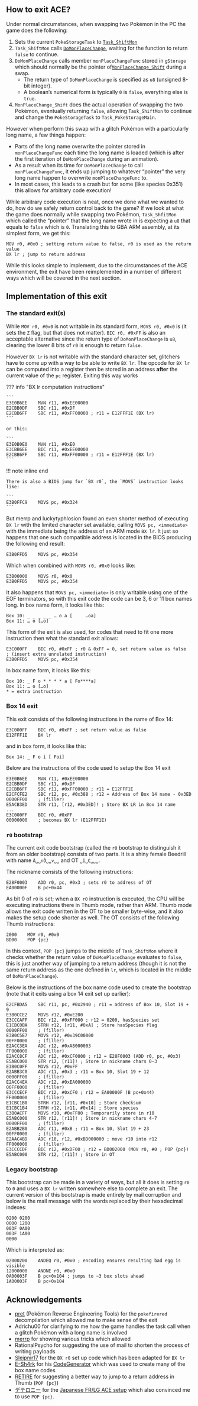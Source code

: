 ## How to exit ACE?

Under normal circumstances, when swapping two Pokémon in the PC the game does the following:

1. Sets the current `PokeStorageTask` to [`Task_ShiftMon`](https://github.com/pret/pokefirered/blob/bf6bfbd2ed5ead6319cb8efcb537ac14d2b128d7/src/pokemon_storage_system_tasks.c#L1117)
2. `Task_ShiftMon` calls [`DoMonPlaceChange`](https://github.com/pret/pokefirered/blob/bf6bfbd2ed5ead6319cb8efcb537ac14d2b128d7/src/pokemon_storage_system_data.c#L428), waiting for the function to return `false` to continue.
3. `DoMonPlaceChange` calls member `monPlaceChangeFunc` stored in `gStorage` which should normally be the pointer of[`MonPlaceChange_Shift`](https://github.com/pret/pokefirered/blob/bf6bfbd2ed5ead6319cb8efcb537ac14d2b128d7/src/pokemon_storage_system_data.c#L488) during a swap.
    - The return type of `DoMonPlaceChange` is specified as `u8` (unsigned 8-bit integer).
    - A boolean’s numerical form is typically `0` is `false`, everything else is `true`.
4. `MonPlaceChange_Shift` does the actual operation of swapping the two Pokémon, eventually returning `false`, allowing `Task_ShiftMon` to continue and change the `PokeStorageTask` to `Task_PokeStorageMain`.

However when perform this swap with a glitch Pokémon with a particularly long name, a few things happen:

- Parts of the long name overwrite the pointer stored in `monPlaceChangeFunc` each time the long name is loaded (which is after the first iteration of `DoMonPlaceChange` during an animation).
- As a result when its time for `DoMonPlaceChange` to call `monPlaceChangeFunc`, it ends up jumping to whatever “pointer” the very long name happen to overwrite `monPlaceChangeFunc` to.
- In most cases, this leads to a crash but for some (like species 0x351) this allows for arbitrary code execution!

While arbitrary code execution is neat, once we done what we wanted to do, how do we safely return control back to the game?
If we look at what the game does normally while swapping two Pokémon, `Task_ShfitMon` which called the “pointer” that the long name wrote in is expecting a `u8` that equals to `false` which is `0`.
Translating this to GBA ARM assembly, at its simplest form, we get this:

```
MOV r0, #0x0 ; setting return value to false, r0 is used as the return value
BX lr ; jump to return address
```

While this looks simple to implement, due to the circumstances of the ACE environment, the exit have been reimplemented in a number of different ways which will be covered in the next section.

## Implementation of this exit

### The standard exit(s)

While `MOV r0, #0x0` is not writable in its standard form, `MOVS r0, #0x0` is (it sets the `Z` flag, but that does not matter).
`BIC r0, #0xFF` is also an acceptable alternative since the return type of `DoMonPlaceChange` is `u8`, clearing the lower 8 bits of `r0` is enough to return `false`.

However `BX lr` is not writable with the standard character set, glitchers have to come up with a way to be able to write `BX lr`.
The opcode for `BX lr` can be computed into a register then be stored in an address **after** the current value of the `pc` register.
Exiting this way works

??? info "BX lr computation instructions"

    ```
    E3E0B6EE	MVN r11, #0xEE00000
    E2CBB0DF	SBC r11, #0xDF
    E2CBB6FF	SBC r11, #0xFF00000 ; r11 = E12FFF1E (BX lr)
    ```

    or this:

    ```
    E3E0B0E0	MVN r11, #0xE0
    E3CBB6EE	BIC r11, #0xEE00000
    E2CBB6FF	SBC r11, #0xFF00000 ; r11 = E12FFF1E (BX lr)
    ```

!!! note inline end

    There is also a BIOS jump for `BX r0`, the `MOVS` instruction looks like:

    ```
    E3B0FFC9	MOVS pc, #0x324
    ```

But merrp and luckytyphlosion found an even shorter method of executing `BX lr` with the limited character set available, calling `MOVS pc, <immediate>` with the immediate being the address of an ARM mode `BX lr`.
It just so happens that one such compatible address is located in the BIOS producing the following end result:

```
E3B0FFD5	MOVS pc, #0x354
```

Which when combined with `MOVS r0, #0x0` looks like:

```
E3B00000	MOVS r0, #0x0
E3B0FFD5	MOVS pc, #0x354
```

It also happens that `MOVS pc, <immediate>` is only writable using one of the EOF terminators, so with this exit code the code can be 3, 6 or 11 box names long.
In box name form, it looks like this:

```
Box 10: _ _ _ _ _ … o a	[     …oa]
Box 11: … o	[…o]
```

This form of the exit is also used, for codes that need to fit one more instruction then what the standard exit allows:

```
E3C000FF	BIC r0, #0xFF ; r0 & 0xFF = 0, set return value as false
; (insert extra unrelated instruction)
E3B0FFD5	MOVS pc, #0x354
```

In box name form, it looks like this:

```
Box 10: _ F o * * * * a	[ Fo****a]
Box 11: … o	[…o]
* = extra instruction
```

### Box 14 exit

This exit consists of the following instructions in the name of Box 14:

```
E3C000FF	BIC r0, #0xFF ; set return value as false
E12FFF1E	BX lr
```

and in box form, it looks like this:

```
Box 14: _ F o ì	[ Foì]
```

Below are the instructions of the code used to setup the Box 14 exit

```
E3E0B6EE	MVN r11, #0xEE00000
E2CBB0DF	SBC r11, #0xDF
E2CBB6FF	SBC r11, #0xFF00000 ; r11 = E12FFF1E
E2CFCFE2	SBC r12, pc, #0x388 ; r12 = Address of Box 14 name - 0x3ED
0000FF00	; (filler)
E5ACB3ED	STR r11, [r12, #0x3ED]! ; Store BX LR in Box 14 name
...
E3C000FF    BIC r0, #0xFF
00000000    ; becomes BX lr (E12FFF1E)
```

### `r0` bootstrap

The current exit code bootstrap (called the `r0` bootstrap to distinguish it from an older bootstrap) consists of two parts.
It is a shiny female Beedrill with name `Â␣␣nÔ␣␣v␣␣` and OT `␣î␣C␣␣␣`.

The nickname consists of the following instructions:

```
E28F0003	ADD r0, pc, #0x3 ; sets r0 to address of OT
EA00000F	B pc+0x44
```

As bit 0 of `r0` is set; when a `BX r0` instruction is executed, the CPU will be executing instructions there in Thumb mode, rather than ARM.
Thumb mode allows the exit code written in the OT to be smaller byte-wise, and it also makes the setup code shorter as well.
The OT consists of the following Thumb instructions:

```
2000	MOV r0, #0x0
BD00	POP {pc}
```

In this context, `POP {pc}` jumps to the middle of `Task_ShiftMon` where it checks whether the return value of `DoMonPlaceChange` evaluates to `false`, this is just another way of jumping to a return address (though it is not the same return address as the one defined in `lr`, which is located in the middle of `DoMonPlaceChange`).

Below is the instructions of the box name code used to create the bootstrap (note that it exits using a box 14 exit set up earlier):

```
E2CFBDA5	SBC r11, pc, #0x2940 ; r11 = address of Box 10, Slot 19 + 9
E3B0CCE2	MOVS r12, #0xE200
E3CCCAFF	BIC r12, #0xFF000 ; r12 = 0200, hasSpecies set
E1CBC0BA	STRH r12, [r11, #0xA] ; Store hasSpecies flag
0000FF00	; (filler)
E3B0C5E7	MOVS r12, #0x39C00000
00FF0000	; (filler)
E2ACC3EA	ADC r12, #0xA8000003
FF000000	; (filler)
E2ACC8CF	ADC r12, #0xCF0000 ; r12 = E28F0003 (ADD r0, pc, #0x3)
E5ABC000	STR r12, [r11]! ; Store in nickname chars 0-3
E3B0C0FF	MOVS r12, #0xFF
E2ABB3C0	ADC r11, #0x3 ; r11 = Box 10, Slot 19 + 12
0000FF00	; (filler)
E2ACC4EA	ADC r12, #0xEA000000
00FF0000	; (filler)
E3CCCECF	BIC r12, #0xCF0 ; r12 = EA00000F (B pc+0x44)
FF000000	; (filler)
E1CBC1B0	STRH r12, [r11, #0x10] ; Store checksum
E1CBC1B4	STRH r12, [r11, #0x14] ; Store species
E3B0ACFF	MOVS r10, #0xFF00 ; Temporarily store in r10
E5ABC000	STR r12, [r11]! ; Store in nickname chars 4-7
0000FF00	; (filler)
E2ABB2B0	ADC r11, #0xB ; r11 = Box 10, Slot 19 + 23
00FF0000	; (filler)
E2AAC4BD	ADC r10, r12, #0xBD000000 ; move r10 into r12
FF000000	; (filler)
E3CCCCDF	BIC r12, #0xDF00 ; r12 = BD002000 (MOV r0, #0 ; POP {pc})
E5ABC000	STR r12, [r11]! ; Store in OT
```

### Legacy bootstrap

This bootstrap can be made in a variety of ways, but all it does is setting `r0` to `0` and uses a `BX lr` written somewhere else to complete an exit.
The current version of this bootstrap is made entirely by mail corruption and below is the mail message with the words replaced by their hexadecimal indexes:

```
0200 0200
0000 1200
003F 0A00
003F 1A00
0000
```

Which is interpreted as:

```
02000200	ANDEQ r0, #0x0 ; encoding ensures resulting bad egg is visible
12000000	ANDNE r0, #0x0
0A00003F	B pc+0x104 ; jumps to ~3 box slots ahead
1A00003F	B pc+0x104
```

## Acknowledgements

- [pret](https://github.com/pret/) (Pokémon Reverse Engineering Tools) for the `pokefirered` decompilation which allowed me to make sense of the exit
- Adrichu00 for clarifying to me how the game handles the task call when a glitch Pokémon with a long name is involved
- [merrp](https://youtube.com/@pokemerrp) for showing various tricks which allowed 
- RationalPsycho for suggesting the use of mail to shorten the process of writing payloads
- [Sleipnir17](https://youtube.com/@Sleipnir17) for the `BX r0` set up code which has been adapted for `BX lr`
- [E-Sh4rk](https://mlaurent.ovh/) for his [CodeGenerator](https://e-sh4rk.github.io/CodeGenerator/) which was used to create many of the box name codes
- [RETIRE](https://youtube.com/@RETIREglitch) for suggesting a better way to jump to a return address in Thumb (`POP {pc}`)
- [デテロニー](https://www.youtube.com/@detelony) for the [Japanese FR/LG ACE setup](https://www.youtube.com/watch?v=i9d4AyI2l1A) which also convinced me to use `POP {pc}`.